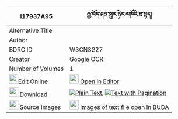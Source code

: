 |I17937A95|རྒྱ་བོད་ཤན་སྦྱར་ཉེར་མཁོའི་ཐ་སྙད། 
| --- | --- 
|Alternative Title |
|Author | 
|BDRC ID | W3CN3227
|Creator | Google OCR
|Number of Volumes| 1
|<img width="25" src="https://img.icons8.com/color/25/000000/edit-property.png">Edit Online| [<img width="25" src="https://avatars.githubusercontent.com/u/45091458?s=200&v=4"> Open in Editor](http://editor.openpecha.org/I17937A95)
|<img width="25" src="https://img.icons8.com/fluent/48/000000/download-2.png"/>  Download | [![](https://img.icons8.com/color/20/000000/txt.png)Plain Text](https://github.com/Openpecha/I17937A95/releases/download/v2/gyabo_shenjar_nyer_kho_i_tanye_plain_I17937A95.zip), [![](https://img.icons8.com/color/20/000000/txt.png)Text with Pagination](https://github.com/Openpecha/I17937A95/releases/download/v2/gyabo_shenjar_nyer_kho_i_tanye_pages_I17937A95.zip)
|<img width="25" src="https://img.icons8.com/plasticine/100/000000/pictures-folder.png"/>  Source Images | [<img width="25" src="https://library.bdrc.io/icons/BUDA-small.svg"> Images of text file open in BUDA](https://library.bdrc.io/show/bdr:W3CN3227)